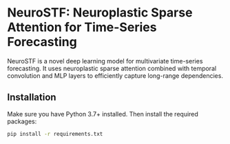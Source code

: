 # NeuroSTF: Neuroplastic Sparse Attention for Time-Series Forecasting

NeuroSTF is a novel deep learning model for multivariate time-series forecasting. It uses neuroplastic sparse attention combined with temporal convolution and MLP layers to efficiently capture long-range dependencies.

## Installation

Make sure you have Python 3.7+ installed. Then install the required packages:

```bash
pip install -r requirements.txt


